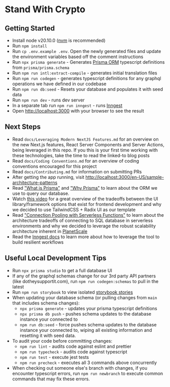 # Stand With Crypto

## Getting Started

- Install node v20.10.0 ([nvm](https://github.com/nvm-sh/nvm) is recommended)
- Run `npm install`
- Run `cp .env.example .env`. Open the newly generated files and update the environment variables based off the comment instructions
- Run `npx prisma generate` - Generates [Prisma ORM](https://www.prisma.io/) typescript definitions from `prisma/prisma.schema`
- Run `npm run intl:extract-compile` - generates initial translation files
- Run `npm run codegen` - generates typescript definitions for any graphql operations we have defined in our codebase
- Run `npm run db:seed` - Resets your database and populates it with seed data
- Run `npm run dev` - runs dev server
- In a separate tab run `npm run inngest` - runs [Inngest](https://www.inngest.com/)
- Open [http://localhost:3000](http://localhost:3000) with your browser to see the result

## Next Steps

- Read `docs/Leveraging Modern NextJS Features.md` for an overview on the new Next.js features, React Server Components and Server Actions, being leveraged in this repo. If you this is your first time working with these technologies, take the time to read the linked-to blog posts
- Read `docs/Coding Conventions.md` for an overview of coding conventions encouraged for this project
- Read `docs/Contributing.md` for information on submitting PRs
- After getting the app running, visit [http://localhost:3000/en-US/sample-architecture-patterns](http://localhost:3000/en-US/sample-architecture-patterns)
- Read ["What is Prisma"](https://www.prisma.io/docs/orm/overview/introduction/what-is-prisma) and ["Why Prisma"](https://www.prisma.io/docs/orm/overview/introduction/why-prisma) to learn about the ORM we use to query our database.
- Watch [this video](https://www.youtube.com/watch?v=CQuTF-bkOgc) for a great overview of the tradeoffs between the UI library/framework options that exist for frontend development and why we decided to use TailwindCSS + Radix UI as our template
- Read ["Connection Pooling with Serverless Functions"](https://vercel.com/guides/connection-pooling-with-serverless-functions#modern-databases-with-high-connection-limits) to learn about the architecture tradeoffs of connecting to SQL database in serverless environments and why we decided to leverage the robust scalability architecture inherent in [PlanetScale](https://planetscale.com/features)
- Read the [Inngest docs](https://www.inngest.com/docs/quick-start) to learn more about how to leverage the tool to build resilient workflows

## Useful Local Development Tips

- Run `npx prisma studio` to get a full database UI
- If any of the graphql schemas change for our 3rd party API partners (like dotheysupportit.com), run `npm run codegen:schemas` to pull in the latest
- Run `npm run storybook` to view isolated [storybook stories](https://storybook.js.org/)
- When updating your database schema (or pulling changes from `main` that includes schema changes):
  - `npx prisma generate` - updates your prisma typescript definitions
  - `npx prisma db push` - pushes schema updates to the database instance your connected to
  - `npm run db:seed` - force pushes schema updates to the database instance your connected to, wiping all existing information and resetting it with seed data.
- To audit your code before committing changes:
  - `npm run lint` - audits code against eslint and prettier
  - `npm run typecheck` - audits code against typescript
  - `npm run test` - execute jest tests
  - `npm run precheck` - executes all 3 commands above concurrently
- When checking out someone else's branch with changes, if you encounter typescript errors, run `npm run newbranch` to execute common commands that may fix these errors.

